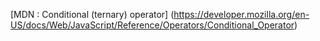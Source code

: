 [MDN : Conditional (ternary) operator] (https://developer.mozilla.org/en-US/docs/Web/JavaScript/Reference/Operators/Conditional_Operator)